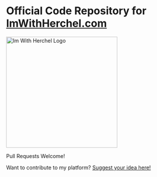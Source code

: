 # Official Code Repository for [ImWithHerchel.com](http://imwithherchel.com)

<img width="300" src="http://imwithherchel.com/src/images/logo-hashtag.png" alt="Im With Herchel Logo">

Pull Requests Welcome!

Want to contribute to my platform? [Suggest your idea here!](https://docs.google.com/document/d/1kRYn41_nyQ7r5hozpN65jIKjs7C05KZpx8hqzFRIL6Q/edit?usp=sharing)
